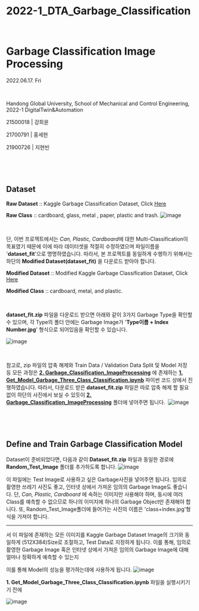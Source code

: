 # 2022-1_DTA_Garbage_Classification

​	

# Garbage Classification Image Processing

2022.06.17. Fri

​	

Handong Global University, School of Mechanical and Control Engineering, 2022-1 DigitalTwin&Automation

21500018 | 강희윤

21700791 | 홍세현

21900726 | 지현빈

​	

​	

## Dataset

**Raw Dataset** :: Kaggle Garbage Classification Dataset, Click [Here](https://github.com/Hongsehyun/2022_1_DigitalTwin_Automation/blob/main/Project%20%232/2.%20Garbage_Classification_ImageProcessing/dataset.zip)

**Raw Class** :: cardboard, glass, metal , paper, plastic and trash.
                ![image](https://user-images.githubusercontent.com/84533279/174222867-df0cf686-f110-457b-9e28-ffaa8bc6f916.png)

​	

단, 이번 프로젝트에서는 *Can, Plastic, Cardboard*에 대한 Multi-Classification이 목표였기 때문에 이에 따라 데이터셋을 적절히 수정하였으며 파일이름을 '**dataset_fit**'으로 명명하였습니다. 따라서, 본 프로젝트를 동일하게 수행하기 위해서는 하단의 **Modified Dataset(dataset_fit)** 을 다운로드 받아야 합니다.

**Modified Dataset** :: Modified Kaggle Garbage Classification Dataset, Click [Here](https://github.com/Hongsehyun/2022_1_DigitalTwin_Automation/blob/main/Project%20%232/2.%20Garbage_Classification_ImageProcessing/dataset_fit.zip)

**Modified Class** :: cardboard, metal, and plastic.

​	

**dataset_fit.zip** 파일을 다운로드 받으면 아래와 같이 3가지 Garbage Type을 확인할 수 있으며, 각 Type의 폴더 안에는 Garbage Image가 '**Type이름 + Index Number.jpg**' 형식으로 되어있음을 확인할 수 있습니다.

![image](https://user-images.githubusercontent.com/84533279/174445002-bd3fcca2-3443-4ff6-9ac3-07c81fabb69d.png)

​	

참고로, zip 파일의 압축 해제와 Train Data / Validation Data Split 및 Model 저장 등 모든 과정은 **[2. Garbage_Classification_ImageProcessing](https://github.com/Hongsehyun/2022_1_DigitalTwin_Automation/tree/main/Project%20%232/2.%20Garbage_Classification_ImageProcessing)** 에 존재하는 **[1. Get_Model_Garbage_Three_Class_Classification.ipynb](https://github.com/Hongsehyun/2022_1_DigitalTwin_Automation/blob/main/Project%20%232/2.%20Garbage_Classification_ImageProcessing/1.%20Get_Model_Garbage_Three_Class_Classification.ipynb)** 파이썬 코드 상에서 진행하였습니다. 따라서, 다운로드 받은 **dataset_fit.zip** 파일은 따로 압축 해제 할 필요 없이 하단의 사진에서 보실 수 있듯이 **[2. Garbage_Classification_ImageProcessing](https://github.com/Hongsehyun/2022_1_DigitalTwin_Automation/tree/main/Project%20%232/2.%20Garbage_Classification_ImageProcessing)** 폴더에 넣어주면 됩니다.
​	![image](https://user-images.githubusercontent.com/84533279/174444881-82b5c411-499d-4f72-a285-7de761613f6a.png)

​	

​	

## Define and Train Garbage Classification Model

Dataset이 준비되었다면, 다음과 같이 **Dataset_fit.zip** 파일과 동일한 경로에 **Random_Test_Image** 폴더를 추가하도록 합니다.
![image](https://user-images.githubusercontent.com/84533279/174445040-f91b34e9-4cb9-4671-acd8-1a2769af7107.png)

이 파일에는 Test Image로 사용하고 싶은 Garbage사진을 넣어주면 됩니다. 임의로 촬영한 쓰레기 사진도 좋고, 인터넷 상에서 가져온 임의의 Garbage Image도 좋습니다. 단, *Can, Plastic, Cardboard* 에 속하는 이미지만 사용해야 하며, 동시에 여러 Class를 예측할 수 없으므로 하나의 이미지에 하나의 Garbage Object만 존재해야 합니다. 또, Random_Test_Image폴더에 들어가는 사진의 이름은 'class+index.jpg'형식을 가져야 합니다.

---

서 이 파일에 존재하는 모든 이미지를 Kaggle Garbage Dataset Image의 크기와 동일하게 (512X384)Size로 조절하고, Test Data로 지정하게 됩니다. 이를 통해, 임의로 촬영한 Garbage Image 혹은 인터넷 상에서 가져온 임의의 Garbage Image에 대해 얼마나 정확하게 예측할 수 있는지 

이를 통해 Model의 성능을 평가하는데에 사용하게 됩니다. 
![image](https://user-images.githubusercontent.com/84533279/174256978-91b5f57a-f6d2-4207-8775-85655b8c7e4f.png)


 **1. Get_Model_Garbage_Three_Class_Classification.ipynb** 파일을 실행시키기기 전에 


![image](https://user-images.githubusercontent.com/84533279/174445060-d213febd-54b2-4515-a9c8-544c5d1017ec.png)


  
